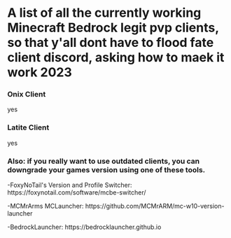 <br>
<div align="left">
  <p>
   
  </p>
  <br/>
  <p>
    
    
  </p>
  <h1>
    A list of all the currently working Minecraft Bedrock legit pvp clients, so that y'all dont have to flood fate client discord, asking how to maek it work 2023 
  </h1>
  
  <h3 aling:"center"> Onix Client </h3>
  <p>
   yes
  </p>
  
  <h3> Latite Client </h3>
  <p>
   yes
  </p>
  
  <h3> Also: if you really want to use outdated clients, you can downgrade your games version using one of these tools. </h3>
  <p>
   -FoxyNoTail's Version and Profile Switcher: https://foxynotail.com/software/mcbe-switcher/
  </p>
  <p>
   -MCMrArms MCLauncher: https://github.com/MCMrARM/mc-w10-version-launcher
  </p>
  <p>
   -BedrockLauncher: https://bedrocklauncher.github.io
  </p>
  
</div>
<br>

